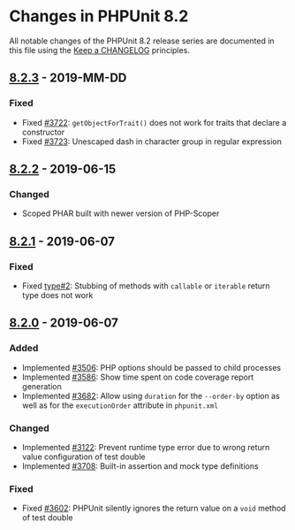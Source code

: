 # Changes in PHPUnit 8.2

All notable changes of the PHPUnit 8.2 release series are documented in this file using the [Keep a CHANGELOG](http://keepachangelog.com/) principles.

## [8.2.3] - 2019-MM-DD

### Fixed

* Fixed [#3722](https://github.com/sebastianbergmann/phpunit/issues/3722): `getObjectForTrait()` does not work for traits that declare a constructor
* Fixed [#3723](https://github.com/sebastianbergmann/phpunit/pull/3723): Unescaped dash in character group in regular expression

## [8.2.2] - 2019-06-15

### Changed

* Scoped PHAR built with newer version of PHP-Scoper

## [8.2.1] - 2019-06-07

### Fixed

* Fixed [type#2](https://github.com/sebastianbergmann/type/issues/2): Stubbing of methods with `callable` or `iterable` return type does not work

## [8.2.0] - 2019-06-07

### Added

* Implemented [#3506](https://github.com/sebastianbergmann/phpunit/issues/3506): PHP options should be passed to child processes
* Implemented [#3586](https://github.com/sebastianbergmann/phpunit/issues/3586): Show time spent on code coverage report generation
* Implemented [#3682](https://github.com/sebastianbergmann/phpunit/issues/3682): Allow using `duration` for the `--order-by` option as well as for the `executionOrder` attribute in `phpunit.xml`

### Changed

* Implemented [#3122](https://github.com/sebastianbergmann/phpunit/issues/3122): Prevent runtime type error due to wrong return value configuration of test double
* Implemented [#3708](https://github.com/sebastianbergmann/phpunit/pull/3708): Built-in assertion and mock type definitions

### Fixed

* Fixed [#3602](https://github.com/sebastianbergmann/phpunit/issues/3602): PHPUnit silently ignores the return value on a `void` method of test double

[8.2.3]: https://github.com/sebastianbergmann/phpunit/compare/8.2.2...8.2.3
[8.2.2]: https://github.com/sebastianbergmann/phpunit/compare/8.2.1...8.2.2
[8.2.1]: https://github.com/sebastianbergmann/phpunit/compare/8.2.0...8.2.1
[8.2.0]: https://github.com/sebastianbergmann/phpunit/compare/8.1.6...8.2.0

